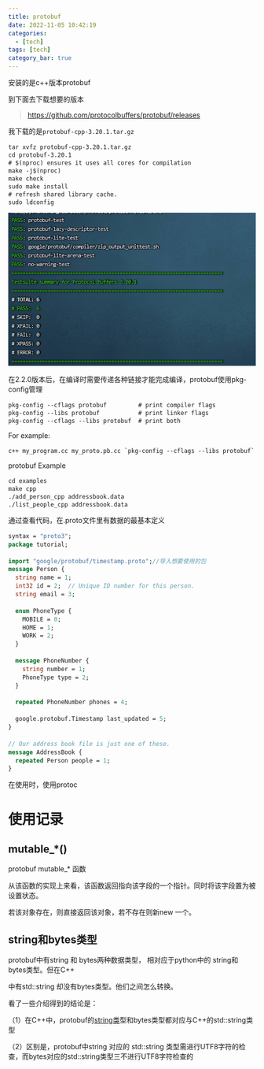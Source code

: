 ```yaml
---
title: protobuf
date: 2022-11-05 10:42:19
categories: 
  - [tech]
tags: [tech]
category_bar: true
---
```


安装的是c++版本protobuf

到下面去下载想要的版本

> https://github.com/protocolbuffers/protobuf/releases

我下载的是`protobuf-cpp-3.20.1.tar.gz`

```shell
tar xvfz protobuf-cpp-3.20.1.tar.gz
cd protobuf-3.20.1
# $(nproc) ensures it uses all cores for compilation
make -j$(nproc) 
make check
sudo make install
# refresh shared library cache.
sudo ldconfig 
```

![make check显示](protobuf/image-20221105105736939.png)

在2.2.0版本后，在编译时需要传递各种链接才能完成编译，protobuf使用pkg-config管理

```shell
pkg-config --cflags protobuf         # print compiler flags
pkg-config --libs protobuf           # print linker flags
pkg-config --cflags --libs protobuf  # print both
```

For example:

```shell
c++ my_program.cc my_proto.pb.cc `pkg-config --cflags --libs protobuf`
```

protobuf Example

```shell
cd examples
make cpp
./add_person_cpp addressbook.data
./list_people_cpp addressbook.data
```

通过查看代码，在.proto文件里有数据的最基本定义

```protobuf
syntax = "proto3";
package tutorial;

import "google/protobuf/timestamp.proto";//导入想要使用的包
message Person {
  string name = 1;
  int32 id = 2;  // Unique ID number for this person.
  string email = 3;

  enum PhoneType {
    MOBILE = 0;
    HOME = 1;
    WORK = 2;
  }

  message PhoneNumber {
    string number = 1;
    PhoneType type = 2;
  }

  repeated PhoneNumber phones = 4;

  google.protobuf.Timestamp last_updated = 5;
}

// Our address book file is just one of these.
message AddressBook {
  repeated Person people = 1;
}
```

在使用时，使用protoc 

# 使用记录

## mutable_*()

protobuf mutable_* 函数

从该函数的实现上来看，该函数返回指向该字段的一个指针。同时将该字段置为被设置状态。

若该对象存在，则直接返回该对象，若不存在则新new 一个。

## string和bytes类型

protobuf中有string 和 bytes两种数据类型， 相对应于python中的 string和 bytes类型。但在C++

中有std::string 却没有bytes类型。他们之间怎么转换。

看了一些介绍得到的结论是：

（1）在C++中，protobuf的[string类](https://so.csdn.net/so/search?q=string类&spm=1001.2101.3001.7020)型和bytes类型都对应与C++的std::string类型

（2）区别是，protobuf中string 对应的 std::string 类型需进行UTF8字符的检查，而bytes对应的std::string类型三不进行UTF8字符检查的
